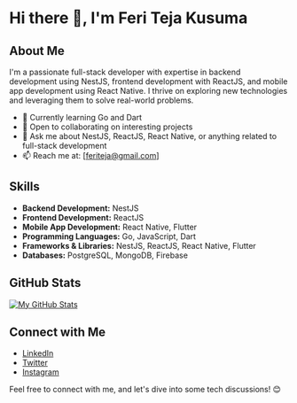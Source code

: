 # Hi there 👋, I'm Feri Teja Kusuma

## About Me
I'm a passionate full-stack developer with expertise in backend development using NestJS, frontend development with ReactJS, and mobile app development using React Native. I thrive on exploring new technologies and leveraging them to solve real-world problems.

- 🌱 Currently learning Go and Dart
- 👯 Open to collaborating on interesting projects
- 💬 Ask me about NestJS, ReactJS, React Native, or anything related to full-stack development
- 📫 Reach me at: [feriteja@gmail.com]

## Skills
- **Backend Development:** NestJS
- **Frontend Development:** ReactJS
- **Mobile App Development:** React Native, Flutter
- **Programming Languages:** Go, JavaScript, Dart
- **Frameworks & Libraries:** NestJS, ReactJS, React Native, Flutter
- **Databases:** PostgreSQL, MongoDB, Firebase

## GitHub Stats
[![My GitHub Stats](https://github-readme-stats.vercel.app/api?username=feriteja&show_icons=true&theme=radical)](https://github.com/feriteja)

## Connect with Me
- [LinkedIn](https://www.linkedin.com/in/feri-teja-kusuma-827545122/)
- [Twitter](https://twitter.com/feriteja/)
- [Instagram](https://www.instagram.com/feri_teja/)

Feel free to connect with me, and let's dive into some tech discussions! 😊
